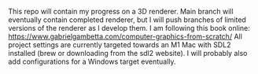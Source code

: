 This repo will contain my progress on a 3D renderer. Main branch will eventually contain completed renderer, but I will push branches of limited versions of the renderer as I develop them. I am following this book online: https://www.gabrielgambetta.com/computer-graphics-from-scratch/
All project settings are currently targeted towards an M1 Mac with SDL2 installed (brew or downloading from the sdl2 website). I will probably also add configurations for a Windows target eventually. 
